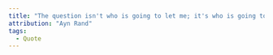 ```yaml
---
title: "The question isn't who is going to let me; it's who is going to stop me."
attribution: "Ayn Rand"
tags:
  - Quote
---
```

